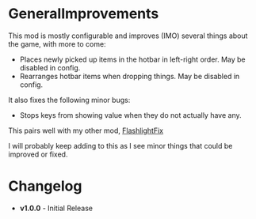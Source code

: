 # GeneralImprovements

This mod is mostly configurable and improves (IMO) several things about the game, with more to come:

<ul>
	<li>Places newly picked up items in the hotbar in left-right order. May be disabled in config.</li>
	<li>Rearranges hotbar items when dropping things. May be disabled in config.</li>
</ul>

It also fixes the following minor bugs:

<ul>
	<li>Stops keys from showing value when they do not actually have any.</li>
</ul>

This pairs well with my other mod, <a href="https://thunderstore.io/c/lethal-company/p/ShaosilGaming/FlashlightFix/">FlashlightFix</a>

I will probably keep adding to this as I see minor things that could be improved or fixed.

# Changelog

<ul>
	<li><b>v1.0.0</b> - Initial Release</li>
</ul>
